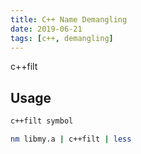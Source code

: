```yaml
---
title: C++ Name Demangling
date: 2019-06-21
tags: [c++, demangling]
---
```


c++filt

## Usage
```bash
c++filt symbol
```


```bash
nm libmy.a | c++filt | less
```
